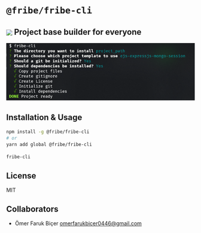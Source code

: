 # `@fribe/fribe-cli`

## <img src="https://www.akashtrehan.com/assets/images/emoji/terminal.png" height="32" align="center"> Project base builder for everyone

![](https://raw.githubusercontent.com/fribe-org/cli/main/cli.png)

## Installation & Usage

```bash
npm install -g @fribe/fribe-cli
# or
yarn add global @fribe/fribe-cli

fribe-cli
```

## License

MIT

## Collaborators

- Ömer Faruk Biçer <omerfarukbicer0446@gmail.com>
